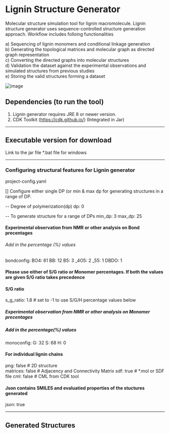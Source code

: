 # Lignin Structure Generator
Molecular structure simulation tool for lignin macromolecule. Lignin structure generator uses sequence-controlled structure generation approach. Workflow includes folloing functionalities <br>

a) Sequencing of lignin monomers and conditional linkage generation <br>
b) Generating the topological matrices and molecular graph as directed graph representation <br>
c) Converting the directed graphs into molecular structures <br>
d) Validation the dataset against the experimental observations and simulated structures from previous studies <br>
e) Storing the valid structures forming a dataset <br>

![image](https://user-images.githubusercontent.com/18223595/129066004-aba60238-de43-41b0-b802-9f9518cd94c2.png)




## Dependencies (to run the tool)
1) Lignin generator requires JRE 8 or newer version.
2) CDK Toolkit (https://cdk.github.io/)   (Integrated in Jar)

---

## Executable version for download
Link to the jar file
*.bat file for windows

---

### Configuring structural features for Lignin generator
project-config.yaml

[] Configure either single DP (or min & max dp for generating structures in a range of DP.

-- Degree of polymerization(dp)
dp: 0

-- To generate structure for a range of DPs
min_dp: 3
max_dp: 25

#### Experimental observation from NMR or other analysis on Bond precentages
###### Add in the percentage (%) values
bondconfig:
  BO4: 61
  BB: 12
  B5: 3
  _4O5: 2
  _55: 1
  DBDO: 1

#### Please use either of S/G ratio or Monomer percentages. If both the values are given S/G ratio takes precedence

#### S/G ratio
s_g_ratio: 1.8      # set to -1 to use S/G/H percentage values below

##### Experimental observation from NMR or other analysis on Monomer precentages
##### Add in the percentage(%) values
monoconfig:
  G: 32
  S: 68
  H: 0

#### For individual lignin chains
png: false   # 2D structure  
matrices: false   # Adjacency and Connectivity Matrix
sdf: true   # *.mol or SDF file
cml: false  # CML from CDK tool

#### Json contains SMILES and evaluatied properties of the stuctures generated
json: true

---

## Generated Structures


   
   




